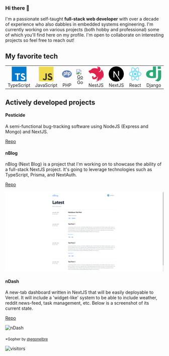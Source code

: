 ### Hi there 👋
I'm a passionate self-taught __full-stack web developer__ with over a decade of experience who also dabbles in embedded systems engineering. I'm currently working on various projects (both hobby and professional) some of which you'll find here on my profile. I'm open to collaborate on interesting projects so feel free to reach out!

## My favorite tech

<table>
  <tr>
    <td align="center" width="100">
      <a href="https://www.typescriptlang.org/">
        <img src="./img/ts.svg" width="48" height="48" alt="TypeScript" />
      </a>
      <br />TypeScript
    </td>
    <td align="center" width="100">
      <a href="">
        <img src="./img/js.svg" width="48" height="48" alt="JavaScript" />
      </a>
      <br />JavaScript
    </td>
    <td align="center" width="100">
      <a href="">
        <img src="./img/php.svg" width="48" height="48" alt="PHP" />
      </a>
      <br />PHP
    </td>
    <td align="center" width="100">
      <a href="https://go.dev/">
        <img src="https://github.com/egonelbre/gophers/blob/master/vector/projects/network.svg" width="48" height="48" alt="Go" />
      </a>
      <br />Go
    </td>
    <td align="center" width="100">
      <a href="https://nestjs.com/">
        <img src="./img/nestjs.svg" width="48" height="48" alt="NextJS" />
      </a>
      <br />NestJS
    </td>
    <td align="center" width="100">
      <a href="https://nextjs.org/">
        <img src="./img/next-js.svg" width="48" height="48" alt="NextJS" />
      </a>
      <br />NextJS
    </td>
    <td align="center" width="100">
      <a href="https://reactjs.org/">
        <img src="./img/react.svg" width="48" height="48" alt="React" />
      </a>
      <br />React
    </td>
    <td align="center" width="100">
      <a href="https://www.djangoproject.com/">
        <img src="./img/django.svg" width="48" height="48" alt="Django" />
      </a>
      <br />Django
    </td>
  </tr>
</table>

## Actively developed projects

#### Pesticide

A semi-functional bug-tracking software using NodeJS (Express and Mongo) and NextJS.

[Repo](https://github.com/AverageDemo/Pesticide)

#### nBlog

nBlog (Next Blog) is a project that I'm working on to showcase the ability of a full-stack NextJS project. It's going to leverage technologies such as TypeScript, Prisma, and NextAuth.

[Repo](https://github.com/AverageDemo/nBlog#readme)

![nblog-demo](https://raw.githubusercontent.com/AverageDemo/averagedemo.github.io/master/assets/img/nblog-demo.png)

#### nDash

A new-tab dashboard written in NextJS that will be easily deployable to Vercel. It will include a 'widget-like' system to be able to include weather, reddit news-feed, task management, etc. Below is a screenshot of its current state.

[Repo](https://github.com/AverageDemo/nDash#readme)

![nDash](https://user-images.githubusercontent.com/46252711/127851075-960605c0-7806-4975-8737-c81c37e3358b.png)

<sub>*Gopher by [@egonelbre](https://github.com/egonelbre)</sub>

![visitors](https://visitor-badge.glitch.me/badge?page_id=averagedemo.visitor-badge)

